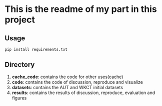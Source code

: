 # This is the readme of my part in this project

## Usage
```
pip install requirements.txt
```

## Directory 
1. **cache_code**: contains the code for other uses(cache)
2. **code**: contains the code of discussion, reproduce and visualize 
3. **datasets**: contains the AUT and WKCT initial datasets
4. **results**: contains the results of discussion, reproduce, evaluation and figures